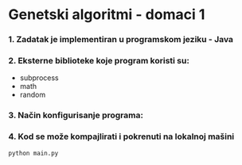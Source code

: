 # Genetski algoritmi - domaci 1

### 1. Zadatak je implementiran u programskom jeziku - Java
### 2. Eksterne biblioteke koje program koristi su:
  <ul>
    <li>subprocess</li>
    <li>math</li>
    <li>random</li>
  </ul>

### 3. Način konfigurisanje programa:

### 4. Kod se može kompajlirati i pokrenuti na lokalnoj mašini 
```bash
python main.py
```
